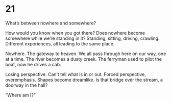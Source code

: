 # 21

What’s between nowhere and somewhere?

How would you know when you got there? Does nowhere become somewhere while we’re standing in it? Standing, sitting, driving, crawling. Different experiences, all leading to the same place.

Nowhere. The gateway to heaven. We all pass through here on our way, one at a time. The river becomes a dusty creek. The ferryman used to pilot the boat, now he drives a cab.

Losing perspective.  Can’t tell what is in or out. Forced perspective, overemphasis. Shapes become dreamlike. Is that bridge over the stream, a doorway in the hall? 

“Where am I?”